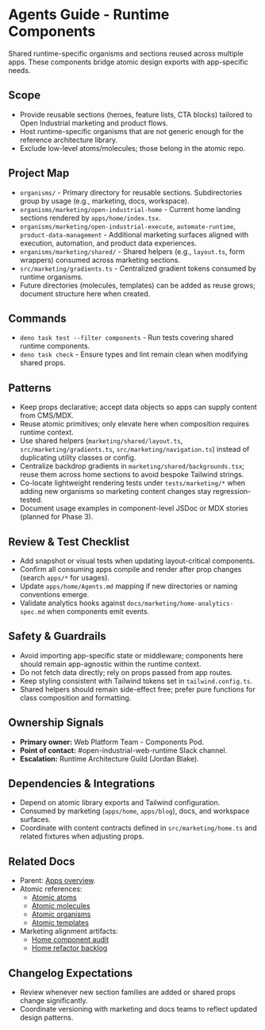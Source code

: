 # Agents Guide - Runtime Components

Shared runtime-specific organisms and sections reused across multiple apps.
These components bridge atomic design exports with app-specific needs.

## Scope

- Provide reusable sections (heroes, feature lists, CTA blocks) tailored to Open
  Industrial marketing and product flows.
- Host runtime-specific organisms that are not generic enough for the reference
  architecture library.
- Exclude low-level atoms/molecules; those belong in the atomic repo.

## Project Map

- `organisms/` - Primary directory for reusable sections. Subdirectories group
  by usage (e.g., marketing, docs, workspace).
- `organisms/marketing/open-industrial-home` - Current home landing sections
  rendered by `apps/home/index.tsx`.
- `organisms/marketing/open-industrial-execute`, `automate-runtime`,
  `product-data-management` - Additional marketing surfaces aligned with
  execution, automation, and product data experiences.
- `organisms/marketing/shared/` - Shared helpers (e.g., `layout.ts`, form
  wrappers) consumed across marketing sections.
- `src/marketing/gradients.ts` - Centralized gradient tokens consumed by runtime
  organisms.
- Future directories (molecules, templates) can be added as reuse grows;
  document structure here when created.

## Commands

- `deno task test --filter components` - Run tests covering shared runtime
  components.
- `deno task check` - Ensure types and lint remain clean when modifying shared
  props.

## Patterns

- Keep props declarative; accept data objects so apps can supply content from CMS/MDX.
- Reuse atomic primitives; only elevate here when composition requires runtime context.
- Use shared helpers (`marketing/shared/layout.ts`, `src/marketing/gradients.ts`, `src/marketing/navigation.ts`) instead of duplicating utility classes or config.
- Centralize backdrop gradients in `marketing/shared/backgrounds.tsx`; reuse them across home sections to avoid bespoke Tailwind strings.
- Co-locate lightweight rendering tests under `tests/marketing/*` when adding new organisms so marketing content changes stay regression-tested.
- Document usage examples in component-level JSDoc or MDX stories (planned for Phase 3).

## Review & Test Checklist

- Add snapshot or visual tests when updating layout-critical components.
- Confirm all consuming apps compile and render after prop changes (search
  `apps/*` for usages).
- Update `apps/home/Agents.md` mapping if new directories or naming conventions
  emerge.
- Validate analytics hooks against `docs/marketing/home-analytics-spec.md` when
  components emit events.

## Safety & Guardrails

- Avoid importing app-specific state or middleware; components here should
  remain app-agnostic within the runtime context.
- Do not fetch data directly; rely on props passed from app routes.
- Keep styling consistent with Tailwind tokens set in `tailwind.config.ts`.
- Shared helpers should remain side-effect free; prefer pure functions for class
  composition and formatting.

## Ownership Signals

- **Primary owner:** Web Platform Team - Components Pod.
- **Point of contact:** #open-industrial-web-runtime Slack channel.
- **Escalation:** Runtime Architecture Guild (Jordan Blake).

## Dependencies & Integrations

- Depend on atomic library exports and Tailwind configuration.
- Consumed by marketing (`apps/home`, `apps/blog`), docs, and workspace
  surfaces.
- Coordinate with content contracts defined in `src/marketing/home.ts` and
  related fixtures when adjusting props.

## Related Docs

- Parent: [Apps overview](../Agents.md).
- Atomic references:
  - [Atomic atoms](../../../open-industrial-reference-architecture/atomic/atoms/Agents.md)
  - [Atomic molecules](../../../open-industrial-reference-architecture/atomic/molecules/Agents.md)
  - [Atomic organisms](../../../open-industrial-reference-architecture/atomic/organisms/Agents.md)
  - [Atomic templates](../../../open-industrial-reference-architecture/atomic/templates/Agents.md)
- Marketing alignment artifacts:
  - [Home component audit](../docs/marketing/home-component-audit.md)
  - [Home refactor backlog](../docs/marketing/home-refactor-backlog.md)

## Changelog Expectations

- Review whenever new section families are added or shared props change
  significantly.
- Coordinate versioning with marketing and docs teams to reflect updated design
  patterns.
